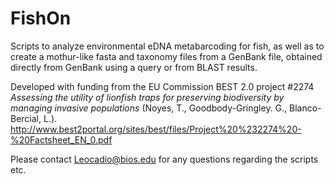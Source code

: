# FishOn
Scripts to analyze environmental eDNA  metabarcoding for fish, as well as to create a mothur-like fasta and taxonomy files from a GenBank file, obtained directly from GenBank using a query or from BLAST results.</p>
Developed with funding from the EU Commission BEST 2.0 project #2274 <i>Assessing the utility of lionfish traps for preserving biodiversity by managing invasive populations</i> (Noyes, T., Goodbody-Gringley. G., Blanco-Bercial, L.). http://www.best2portal.org/sites/best/files/Project%20%232274%20-%20Factsheet_EN_0.pdf

Please contact Leocadio@bios.edu for any questions regarding the scripts etc.
